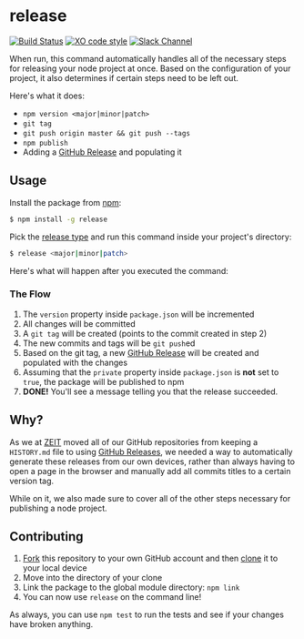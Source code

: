 # release

[![Build Status](https://travis-ci.com/zeit/release.svg?token=CPbpm6MRBVbWVmDFaLxs&branch=master)](https://travis-ci.com/zeit/release)
[![XO code style](https://img.shields.io/badge/code_style-XO-5ed9c7.svg)](https://github.com/sindresorhus/xo)
[![Slack Channel](https://zeit-slackin.now.sh/badge.svg)](https://zeit.chat)

When run, this command automatically handles all of the necessary steps for releasing your node project at once. Based on the configuration of your project, it also determines if certain steps need to be left out.

Here's what it does:

- `npm version <major|minor|patch>`
- `git tag`
- `git push origin master && git push --tags`
- `npm publish`
- Adding a [GitHub Release](https://help.github.com/articles/creating-releases/) and populating it

## Usage

Install the package from [npm](https://npmjs.com/release):

```bash
$ npm install -g release
```

Pick the [release type](http://semver.org/#summary) and run this command inside your project's directory:

```bash
$ release <major|minor|patch>
```

Here's what will happen after you executed the command:

### The Flow

1. The `version` property inside `package.json` will be incremented
2. All changes will be committed
3. A `git tag` will be created (points to the commit created in step 2)
4. The new commits and tags will be `git push`ed
5. Based on the git tag, a new [GitHub Release](https://help.github.com/articles/creating-releases/) will be created and populated with the changes
6. Assuming that the `private` property inside `package.json` is **not** set to `true`, the package will be published to npm
7. **DONE!** You'll see a message telling you that the release succeeded.

## Why?

As we at [ZEIT](https://github.com/zeit) moved all of our GitHub repositories from keeping a `HISTORY.md` file to using [GitHub Releases](https://help.github.com/articles/creating-releases/), we needed a way to automatically generate these releases from our own devices, rather than always having to open a page in the browser and manually add all commits titles to a certain version tag.

While on it, we also made sure to cover all of the other steps necessary for publishing a node project.

## Contributing

1. [Fork](https://help.github.com/articles/fork-a-repo/) this repository to your own GitHub account and then [clone](https://help.github.com/articles/cloning-a-repository/) it to your local device
2. Move into the directory of your clone
3. Link the package to the global module directory: `npm link`
4. You can now use `release` on the command line!

As always, you can use `npm test` to run the tests and see if your changes have broken anything.
